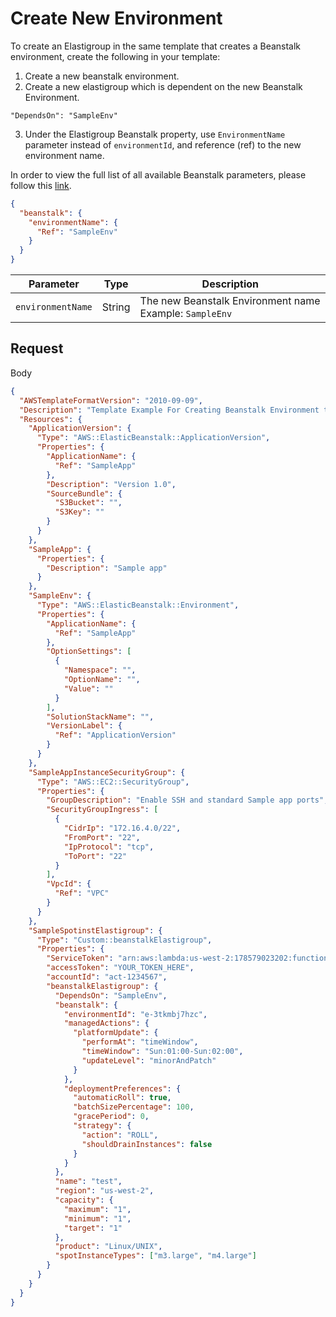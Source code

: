 # Create New Environment

To create an Elastigroup in the same template that creates a Beanstalk environment, create the following in your template:

1. Create a new beanstalk environment.
2. Create a new elastigroup which is dependent on the new Beanstalk Environment.

`"DependsOn": "SampleEnv"`

3. Under the Elastigroup Beanstalk property, use `EnvironmentName` parameter instead of `environmentId`, and reference (ref) to the new environment name.

In order to view the full list of all available Beanstalk parameters, please follow this [link](tools-and-provisioning/cloudformation/beanstalk-examples/use-existing-environment).

```json
{
  "beanstalk": {
    "environmentName": {
      "Ref": "SampleEnv"
    }
  }
}
```

| Parameter         | Type   | Description                                             |
| ----------------- | ------ | ------------------------------------------------------- |
| `environmentName` | String | The new Beanstalk Environment name Example: `SampleEnv` |

## Request

Body

```json
{
  "AWSTemplateFormatVersion": "2010-09-09",
  "Description": "Template Example For Creating Beanstalk Environment together with an Elastigroup",
  "Resources": {
    "ApplicationVersion": {
      "Type": "AWS::ElasticBeanstalk::ApplicationVersion",
      "Properties": {
        "ApplicationName": {
          "Ref": "SampleApp"
        },
        "Description": "Version 1.0",
        "SourceBundle": {
          "S3Bucket": "",
          "S3Key": ""
        }
      }
    },
    "SampleApp": {
      "Properties": {
        "Description": "Sample app"
      }
    },
    "SampleEnv": {
      "Type": "AWS::ElasticBeanstalk::Environment",
      "Properties": {
        "ApplicationName": {
          "Ref": "SampleApp"
        },
        "OptionSettings": [
          {
            "Namespace": "",
            "OptionName": "",
            "Value": ""
          }
        ],
        "SolutionStackName": "",
        "VersionLabel": {
          "Ref": "ApplicationVersion"
        }
      }
    },
    "SampleAppInstanceSecurityGroup": {
      "Type": "AWS::EC2::SecurityGroup",
      "Properties": {
        "GroupDescription": "Enable SSH and standard Sample app ports",
        "SecurityGroupIngress": [
          {
            "CidrIp": "172.16.4.0/22",
            "FromPort": "22",
            "IpProtocol": "tcp",
            "ToPort": "22"
          }
        ],
        "VpcId": {
          "Ref": "VPC"
        }
      }
    },
    "SampleSpotinstElastigroup": {
      "Type": "Custom::beanstalkElastigroup",
      "Properties": {
        "ServiceToken": "arn:aws:lambda:us-west-2:178579023202:function:spotinst-cloudformation",
        "accessToken": "YOUR_TOKEN_HERE",
        "accountId": "act-1234567",
        "beanstalkElastigroup": {
          "DependsOn": "SampleEnv",
          "beanstalk": {
            "environmentId": "e-3tkmbj7hzc",
            "managedActions": {
              "platformUpdate": {
                "performAt": "timeWindow",
                "timeWindow": "Sun:01:00-Sun:02:00",
                "updateLevel": "minorAndPatch"
              }
            },
            "deploymentPreferences": {
              "automaticRoll": true,
              "batchSizePercentage": 100,
              "gracePeriod": 0,
              "strategy": {
                "action": "ROLL",
                "shouldDrainInstances": false
              }
            }
          },
          "name": "test",
          "region": "us-west-2",
          "capacity": {
            "maximum": "1",
            "minimum": "1",
            "target": "1"
          },
          "product": "Linux/UNIX",
          "spotInstanceTypes": ["m3.large", "m4.large"]
        }
      }
    }
  }
}
```

